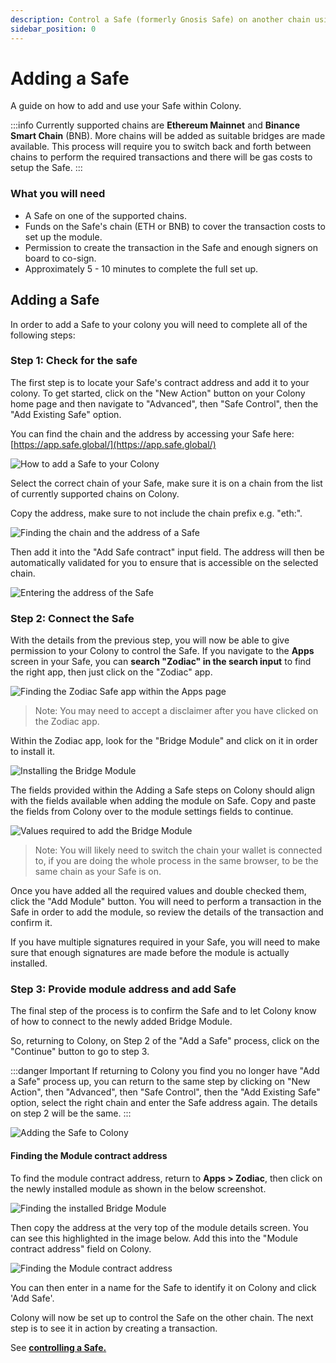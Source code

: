```yaml
---
description: Control a Safe (formerly Gnosis Safe) on another chain using your Colony’s governance mechanisms.
sidebar_position: 0
---
```


# Adding a Safe

A guide on how to add and use your Safe within Colony.

:::info
Currently supported chains are **Ethereum Mainnet** and **Binance Smart Chain** (BNB). More chains will be added as suitable bridges are made available.
This process will require you to switch back and forth between chains to perform the required transactions and there will be gas costs to setup the Safe.
:::

### What you will need

* A Safe on one of the supported chains.
* Funds on the Safe's chain (ETH or BNB) to cover the transaction costs to set up the module.
* Permission to create the transaction in the Safe and enough signers on board to co-sign.
* Approximately 5 - 10 minutes to complete the full set up.

## Adding a Safe

In order to add a Safe to your colony you will need to complete all of the following steps:

### Step 1: Check for the safe

The first step is to locate your Safe's contract address and add it to your colony. To get started, click on the "New Action" button on your Colony home page and then navigate to "Advanced", then "Safe Control", then the "Add Existing Safe" option.

You can find the chain and the address by accessing your Safe here: [https://app.safe.global/](https://app.safe.global/)

![How to add a Safe to your Colony](../../assets/adding-new-safe-2.gif)

Select the correct chain of your Safe, make sure it is on a chain from the list of currently supported chains on Colony.

Copy the address, make sure to not include the chain prefix e.g. "eth:".

![Finding the chain and the address of a Safe](../../assets/34679110-65c55c5546c32f063a776e67d2b7ca73.png)

Then add it into the "Add Safe contract" input field. The address will then be automatically validated for you to ensure that is accessible on the selected chain.

![Entering the address of the Safe](../../assets/34712920-89b80985d44f4cd06aa49f2408363376.png)

### Step 2: Connect the Safe

With the details from the previous step, you will now be able to give permission to your Colony to control the Safe. If you navigate to the **Apps** screen in your Safe, you can **search "Zodiac" in the search input** to find the right app, then just click on the "Zodiac" app.

![Finding the Zodiac Safe app within the Apps page](../../assets/34653708-dc88bd775fcb8dbbcd3534d07f1477392.png)

> Note: You may need to accept a disclaimer after you have clicked on the Zodiac app.

Within the Zodiac app, look for the "Bridge Module" and click on it in order to install it.

![Installing the Bridge Module](../../assets/34653722-7a6bcc696d2c654acaafb7a13b246702.png)

The fields provided within the Adding a Safe steps on Colony should align with the fields available when adding the module on Safe. Copy and paste the fields from Colony over to the module settings fields to continue.

![Values required to add the Bridge Module](<../../assets/Screenshot 2022-11-22 223855.png>)

> Note: You will likely need to switch the chain your wallet is connected to, if you are doing the whole process in the same browser, to be the same chain as your Safe is on.

Once you have added all the required values and double checked them, click the "Add Module" button. You will need to perform a transaction in the Safe in order to add the module, so review the details of the transaction and confirm it.

If you have multiple signatures required in your Safe, you will need to make sure that enough signatures are made before the module is actually installed.

### Step 3: Provide module address and add Safe

The final step of the process is to confirm the Safe and to let Colony know of how to connect to the newly added Bridge Module.

So, returning to Colony, on Step 2 of the "Add a Safe" process, click on the "Continue" button to go to step 3.

:::danger Important
If returning to Colony you find you no longer have "Add a Safe" process up, you can return to the same step by clicking on "New Action", then "Advanced", then "Safe Control", then the "Add Existing Safe" option, select the right chain and enter the Safe address again. The details on step 2 will be the same.
:::

![Adding the Safe to Colony](../../assets/34717788-42174b4169b86684967bafde6222af68.png)

#### Finding the Module contract address

To find the module contract address, return to **Apps > Zodiac**, then click on the newly installed module as shown in the below screenshot.

![Finding the installed Bridge Module](../../assets/34715811-9cbd9f165594196b262b7474e6141569.png)

Then copy the address at the very top of the module details screen. You can see this highlighted in the image below. Add this into the "Module contract address" field on Colony.

![Finding the Module contract address](<../../assets/Screenshot 2022-11-24 170551.png>)

You can then enter in a name for the Safe to identify it on Colony and click 'Add Safe'. 

Colony will now be set up to control the Safe on the other chain. The next step is to see it in action by creating a transaction.

See [**controlling a Safe.**](controlling-a-safe.md)
